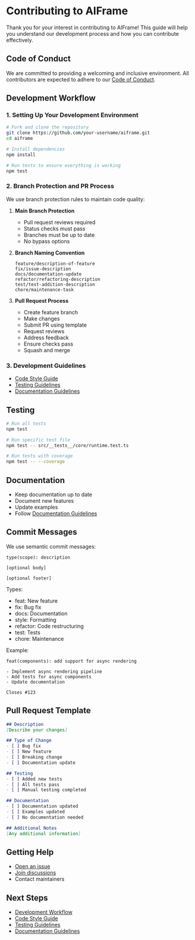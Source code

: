 # Contributing to AIFrame

Thank you for your interest in contributing to AIFrame! This guide will help you understand our development process and how you can contribute effectively.

## Code of Conduct

We are committed to providing a welcoming and inclusive environment. All contributors are expected to adhere to our [Code of Conduct](CODE_OF_CONDUCT.md).

## Development Workflow

### 1. Setting Up Your Development Environment

```bash
# Fork and clone the repository
git clone https://github.com/your-username/aiframe.git
cd aiframe

# Install dependencies
npm install

# Run tests to ensure everything is working
npm test
```

### 2. Branch Protection and PR Process

We use branch protection rules to maintain code quality:

1. **Main Branch Protection**
   - Pull request reviews required
   - Status checks must pass
   - Branches must be up to date
   - No bypass options

2. **Branch Naming Convention**
   ```
   feature/description-of-feature
   fix/issue-description
   docs/documentation-update
   refactor/refactoring-description
   test/test-addition-description
   chore/maintenance-task
   ```

3. **Pull Request Process**
   - Create feature branch
   - Make changes
   - Submit PR using template
   - Request reviews
   - Address feedback
   - Ensure checks pass
   - Squash and merge

### 3. Development Guidelines

- [Code Style Guide](style-guide.md)
- [Testing Guidelines](testing.md)
- [Documentation Guidelines](documentation.md)

## Testing

```bash
# Run all tests
npm test

# Run specific test file
npm test -- src/__tests__/core/runtime.test.ts

# Run tests with coverage
npm test -- --coverage
```

## Documentation

- Keep documentation up to date
- Document new features
- Update examples
- Follow [Documentation Guidelines](documentation.md)

## Commit Messages

We use semantic commit messages:

```
type(scope): description

[optional body]

[optional footer]
```

Types:
- feat: New feature
- fix: Bug fix
- docs: Documentation
- style: Formatting
- refactor: Code restructuring
- test: Tests
- chore: Maintenance

Example:
```
feat(components): add support for async rendering

- Implement async rendering pipeline
- Add tests for async components
- Update documentation

Closes #123
```

## Pull Request Template

```markdown
## Description
[Describe your changes]

## Type of Change
- [ ] Bug fix
- [ ] New feature
- [ ] Breaking change
- [ ] Documentation update

## Testing
- [ ] Added new tests
- [ ] All tests pass
- [ ] Manual testing completed

## Documentation
- [ ] Documentation updated
- [ ] Examples updated
- [ ] No documentation needed

## Additional Notes
[Any additional information]
```

## Getting Help

- [Open an issue](https://github.com/markng/aiframe/issues)
- [Join discussions](https://github.com/markng/aiframe/discussions)
- Contact maintainers

## Next Steps

- [Development Workflow](workflow.md)
- [Code Style Guide](style-guide.md)
- [Testing Guidelines](testing.md)
- [Documentation Guidelines](documentation.md) 